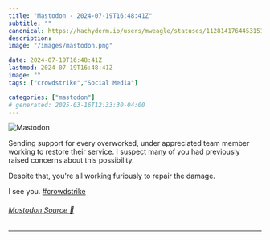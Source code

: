 ```yaml
---
title: "Mastodon - 2024-07-19T16:48:41Z"
subtitle: ""
canonical: https://hachyderm.io/users/mweagle/statuses/112814176445315118
description:
image: "/images/mastodon.png"

date: 2024-07-19T16:48:41Z
lastmod: 2024-07-19T16:48:41Z
image: ""
tags: ["crowdstrike","Social Media"]

categories: ["mastodon"]
# generated: 2025-03-16T12:33:30-04:00
---
```

![Mastodon](/images/mastodon.png)

<p>Sending support for every overworked, under appreciated team member working to restore their service. I suspect many of you had previously raised concerns about this possibility.</p><p>Despite that, you&#39;re all working furiously to repair the damage. </p><p>I see you. <a href="https://hachyderm.io/tags/crowdstrike" class="mention hashtag" rel="tag">#<span>crowdstrike</span></a></p>


###### [Mastodon Source 🐘](https://hachyderm.io/@mweagle/112814176445315118)

___
